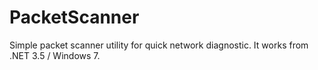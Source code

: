 # PacketScanner

Simple packet scanner utility for quick network diagnostic. It works from .NET 3.5 / Windows 7.
